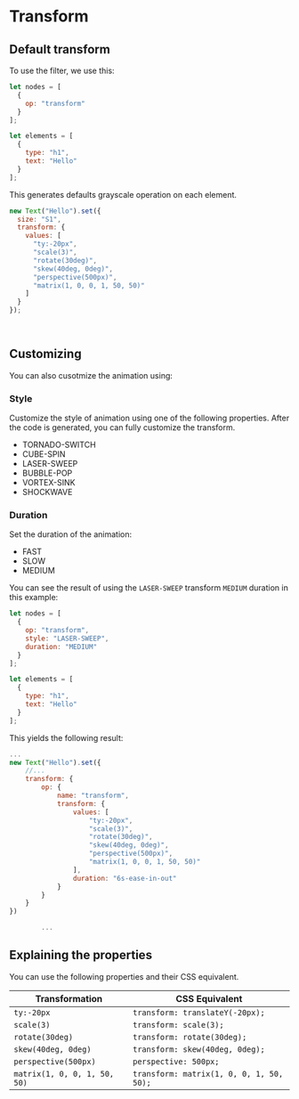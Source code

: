 # Transform


## Default transform
To use the filter, we use this:

```js
let nodes = [
  {
    op: "transform"
  }
];

let elements = [
  {
    type: "h1",
    text: "Hello"
  }
];
```

This generates defaults grayscale operation on each element.  

```js
new Text("Hello").set({
  size: "S1",
  transform: {
    values: [
      "ty:-20px",
      "scale(3)",
      "rotate(30deg)",
      "skew(40deg, 0deg)",
      "perspective(500px)",
      "matrix(1, 0, 0, 1, 50, 50)"
    ]
  }
});

 

``` 



## Customizing
You can also cusotmize the animation using: 

### Style
Customize the style of animation using one of the following properties. After the code is generated, you can fully customize the transform.

- TORNADO-SWITCH
- CUBE-SPIN
- LASER-SWEEP
- BUBBLE-POP
- VORTEX-SINK
- SHOCKWAVE

### Duration 
Set the duration of the animation:
* FAST
* SLOW
* MEDIUM


You can see the result of using the ```LASER-SWEEP``` transform ```MEDIUM``` duration in this example:

```js
let nodes = [
  {
    op: "transform",
    style: "LASER-SWEEP",
    duration: "MEDIUM"
  }
];

let elements = [
  {
    type: "h1",
    text: "Hello"
  }
];
```

This yields the following result:
```js
...
new Text("Hello").set({
    //...
    transform: {
        op: {
            name: "transform",
            transform: {
                values: [
                    "ty:-20px",
                    "scale(3)",
                    "rotate(30deg)",
                    "skew(40deg, 0deg)",
                    "perspective(500px)",
                    "matrix(1, 0, 0, 1, 50, 50)"
                ],
                duration: "6s-ease-in-out"
            }
        }
    }
})

        ...
```


## Explaining the properties

You can use the following properties and their CSS equivalent.

| Transformation        | CSS Equivalent                        |
|----------------------|--------------------------------------|
| `ty:-20px`          | `transform: translateY(-20px);`     |
| `scale(3)`          | `transform: scale(3);`             |
| `rotate(30deg)`     | `transform: rotate(30deg);`        |
| `skew(40deg, 0deg)` | `transform: skew(40deg, 0deg);`    |
| `perspective(500px)`| `perspective: 500px;`             |
| `matrix(1, 0, 0, 1, 50, 50)` | `transform: matrix(1, 0, 0, 1, 50, 50);` |




